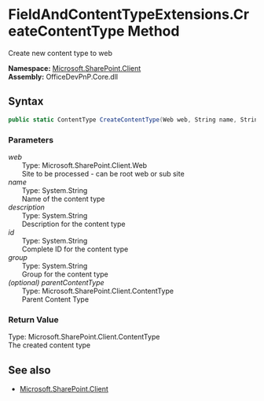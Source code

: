 # FieldAndContentTypeExtensions.CreateContentType Method  
Create new content type to web  

**Namespace:** [Microsoft.SharePoint.Client](Microsoft.SharePoint.Client.md)  
**Assembly:** OfficeDevPnP.Core.dll  
## Syntax
```C#
public static ContentType CreateContentType(Web web, String name, String description, String id, String group, ContentType parentContentType)
```
### Parameters
*web*  
&emsp;&emsp;Type: Microsoft.SharePoint.Client.Web  
&emsp;&emsp;Site to be processed - can be root web or sub site  
*name*  
&emsp;&emsp;Type: System.String  
&emsp;&emsp;Name of the content type  
*description*  
&emsp;&emsp;Type: System.String  
&emsp;&emsp;Description for the content type  
*id*  
&emsp;&emsp;Type: System.String  
&emsp;&emsp;Complete ID for the content type  
*group*  
&emsp;&emsp;Type: System.String  
&emsp;&emsp;Group for the content type  
*(optional) parentContentType*  
&emsp;&emsp;Type: Microsoft.SharePoint.Client.ContentType  
&emsp;&emsp;Parent Content Type  
### Return Value
Type: Microsoft.SharePoint.Client.ContentType  
The created content type

## See also
- [Microsoft.SharePoint.Client](Microsoft.SharePoint.Client.md)

